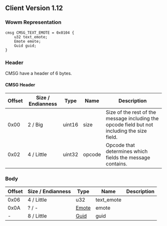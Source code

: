 ## Client Version 1.12

### Wowm Representation
```rust,ignore
cmsg CMSG_TEXT_EMOTE = 0x0104 {
    u32 text_emote;
    Emote emote;
    Guid guid;
}
```
### Header
CMSG have a header of 6 bytes.

#### CMSG Header
| Offset | Size / Endianness | Type   | Name   | Description |
| ------ | ----------------- | ------ | ------ | ----------- |
| 0x00   | 2 / Big           | uint16 | size   | Size of the rest of the message including the opcode field but not including the size field.|
| 0x02   | 4 / Little        | uint32 | opcode | Opcode that determines which fields the message contains.|
### Body
| Offset | Size / Endianness | Type | Name | Description |
| ------ | ----------------- | ---- | ---- | ----------- |
| 0x06 | 4 / Little | u32 | text_emote |  |
| 0x0A | ? / - | [Emote](emote.md) | emote |  |
| - | 8 / Little | [Guid](../spec/packed-guid.md) | guid |  |
